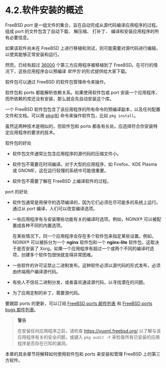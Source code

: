 # 4.2.软件安装的概述

FreeBSD *port* 是一组文件的集合，旨在自动完成从源代码编译应用程序的过程。组成 port 的文件包含了自动下载、 解压缩、 打补丁、 编译和安装应用程序的所有必要信息。

如果该软件尚未在 FreeBSD 上进行移植和测试，则可能需要对源代码进行编辑，以使其能够正常安装和运行。

然而，已经有超过 [36000](https://www.freebsd.org/ports/) 个第三方应用程序被移植到了 FreeBSD。在可行的情况下，这些应用程序会以预编译 *软件包* 的形式提供给大家下载。

软件包可以通过 FreeBSD 的软件包管理命令来操作。

软件包和 ports 都能解析依赖关系。如果使用软件包或 port 安装一个应用程序，而所依赖的库还没有安装，那么就会先自动安装这个库。

一个 FreeBSD 软件包包含了该应用程序的所有命令的预编译副本，以及任何配置文件和文档。可以用 [pkg(8)](https://www.freebsd.org/cgi/man.cgi?query=pkg&sektion=8&format=html) 命令来操作软件包，比如 `pkg install`。

虽然这两种技术是相似的，但软件包和 ports 都各有长处。应选择符合你安装特定应用程序的要求的技术。

软件包的好处

- 软件包文件通常比包含应用程序的源代码的压缩文件小。

- 软件包不需要花时间编译。对于大型的应用程序，如 Firefox、KDE Plasma 或 GNOME，这在运行较慢的系统中可能很重要。

- 软件包不需要了解在 FreeBSD 上编译软件的过程。

port 的好处

- 软件包通常是用保守的选项编译的，因为它们必须在尽可能多的系统上运行。通过从 port 编译，人们可以改变编译选项。

- 一些应用程序有与安装哪些功能有关的编译时选项。例如，NGINX® 可以被配置成各种不同的内置选项。

    在某些情况下，同一个应用程序会存在多个软件包来指定某些设置。例如，NGINX® 可以被拆分为一个 **nginx** 软件包和一个 **nginx-lite** 软件包，这取决于是否安装了 Xorg。如果一个应用程序有超过一个或两个不同的编译时选项，创建多个软件包很快就变得非常困难。

- 一些软件的许可证禁止二进制发布。这种软件必须以源代码的形式发布，必须由终端用户编译源代码。

- 有些人不信任二进制分发，或者喜欢通读源代码，以寻找潜在的问题。

- 为了应用定制的补丁，需要源代码。

要跟踪 ports 的更新，可以订阅 [FreeBSD ports 邮件列表](https://lists.freebsd.org/subscription/freebsd-ports) 和 [FreeBSD ports bugs 邮件列表](https://lists.freebsd.org/subscription/freebsd-ports-bugs)。

>**警告**
>
>在安装任何应用程序之前，请检查 <https://vuxml.freebsd.org/> 以了解与该应用程序有关的安全问题，或键入 `pkg audit -F` 来检查所有已安装的应用程序是否存在已知的漏洞。

本章的其余章节将解释如何使用软件包和 ports 来安装和管理 FreeBSD 上的第三方软件。
